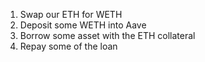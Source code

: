 1. Swap our ETH for WETH
2. Deposit some WETH into Aave
3. Borrow some asset with the ETH collateral
4. Repay some of the loan
